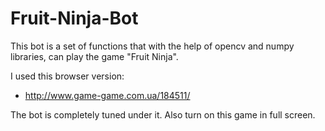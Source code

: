 # Fruit-Ninja-Bot

This bot is a set of functions that with the help of opencv and numpy libraries, can play the game "Fruit Ninja".

I used this browser version:
* http://www.game-game.com.ua/184511/

The bot is completely tuned under it. Also turn on this game in full screen.
